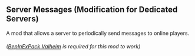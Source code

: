 ## Server Messages (Modification for Dedicated Servers)
A mod that allows a server to periodically send messages to online players.


###### ([BepInExPack Valheim](https://valheim.thunderstore.io/package/denikson/BepInExPack_Valheim/) is required for this mod to work)
